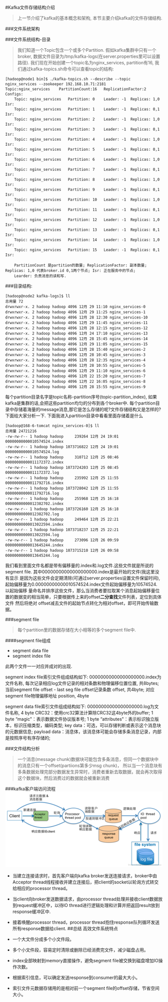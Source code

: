 #Kafka文件存储结构介绍
> 上一节介绍了kafka的基本概念和架构, 本节主要介绍kafka的文件存储结构.

###文件系统架构

###文件系统结构-目录
> 我们知道一个Topic包含一个或多个Partition. 假如kafka集群中只有一个broker, 数据文件目录为/tmp/kafka-logs(在server.properties里可以设置路径).
我们现在开始创建一个topic名为nginx_services, partition有16, 我们通过kafka-topics.sh命令可以查看topic的结构:

    [hadoop@node1 bin]$ ./kafka-topics.sh --describe --topic nginx_services --zookeeper 192.168.10.71:2181
    Topic:nginx_services	PartitionCount:16	ReplicationFactor:2	Configs:
    	Topic: nginx_services	Partition: 0	Leader: -1	Replicas: 1,0	Isr:
    	Topic: nginx_services	Partition: 1	Leader: -1	Replicas: 0,1	Isr:
    	Topic: nginx_services	Partition: 2	Leader: -1	Replicas: 1,0	Isr:
    	Topic: nginx_services	Partition: 3	Leader: -1	Replicas: 0,1	Isr:
    	Topic: nginx_services	Partition: 4	Leader: -1	Replicas: 1,0	Isr:
    	Topic: nginx_services	Partition: 5	Leader: -1	Replicas: 0,1	Isr:
    	Topic: nginx_services	Partition: 6	Leader: -1	Replicas: 1,0	Isr:
    	Topic: nginx_services	Partition: 7	Leader: -1	Replicas: 0,1	Isr:
    	Topic: nginx_services	Partition: 8	Leader: -1	Replicas: 1,0	Isr:
    	Topic: nginx_services	Partition: 9	Leader: -1	Replicas: 0,1	Isr:
    	Topic: nginx_services	Partition: 10	Leader: -1	Replicas: 1,0	Isr:
    	Topic: nginx_services	Partition: 11	Leader: -1	Replicas: 0,1	Isr:
    	Topic: nginx_services	Partition: 12	Leader: -1	Replicas: 1,0	Isr:
    	Topic: nginx_services	Partition: 13	Leader: -1	Replicas: 0,1	Isr:
    	Topic: nginx_services	Partition: 14	Leader: -1	Replicas: 1,0	Isr:
    	Topic: nginx_services	Partition: 15	Leader: -1	Replicas: 0,1	Isr:
    	
    	PartitionCount 是partition的数量; ReplicationFactor: 副本数量; Replicas: 1,0 代表broker.id 0,1两个节点; Isr: 正在服务中的节点;
        Learder: 负责消息的读和写.

###目录结构:

    [hadoop@node2 kafka-logs]$ ll
    总用量 72
    drwxrwxr-x. 2 hadoop hadoop 4096 12月 29 11:10 nginx_services-0
    drwxrwxr-x. 2 hadoop hadoop 4096 12月 29 11:25 nginx_services-1
    drwxrwxr-x. 2 hadoop hadoop 4096 12月 28 12:30 nginx_services-10
    drwxrwxr-x. 2 hadoop hadoop 4096 12月 29 11:45 nginx_services-11
    drwxrwxr-x. 2 hadoop hadoop 4096 12月 28 12:15 nginx_services-12
    drwxrwxr-x. 2 hadoop hadoop 4096 12月 24 17:10 nginx_services-13
    drwxrwxr-x. 2 hadoop hadoop 4096 12月 28 15:45 nginx_services-14
    drwxrwxr-x. 2 hadoop hadoop 4096 12月 29 11:05 nginx_services-15
    drwxrwxr-x. 2 hadoop hadoop 4096 12月 28 15:40 nginx_services-2
    drwxrwxr-x. 2 hadoop hadoop 4096 12月 28 10:45 nginx_services-3
    drwxrwxr-x. 2 hadoop hadoop 4096 12月 28 12:35 nginx_services-4
    drwxrwxr-x. 2 hadoop hadoop 4096 12月 28 10:55 nginx_services-5
    drwxrwxr-x. 2 hadoop hadoop 4096 12月 29 11:10 nginx_services-6
    drwxrwxr-x. 2 hadoop hadoop 4096 12月 22 15:20 nginx_services-7
    drwxrwxr-x. 2 hadoop hadoop 4096 12月 22 16:05 nginx_services-8
    drwxrwxr-x. 2 hadoop hadoop 4096 12月 28 15:55 nginx_services-9
    
每个partition目录名字是topic名称-partition序号(topic-partition_index), 如果kafka是集群的话,会把这些partition均匀的分布到各个broker中.
每个partition目录中存储着海量的message消息,那它是怎么存储的呢?文件存储结构又是怎样的? 下面给大家分析一下.
下面我进入partition目录中看看里面存储着是什么

    [hadoop@168-6-tomcat nginx_services-0]$ ll
    总用量 24721216
    -rw-rw-r-- 1 hadoop hadoop     239264 12月 24 19:01 00000000000010574524.index
    -rw-rw-r-- 1 hadoop hadoop 1073716822 12月 24 19:01 00000000000010574524.log
    -rw-rw-r-- 1 hadoop hadoop     310712 12月 25 08:46 00000000000011172372.index
    -rw-rw-r-- 1 hadoop hadoop 1073724203 12月 25 08:45 00000000000011172372.log
    -rw-rw-r-- 1 hadoop hadoop     235992 12月 25 11:55 00000000000011792716.index
    -rw-rw-r-- 1 hadoop hadoop 1073728042 12月 25 11:55 00000000000011792716.log
    -rw-rw-r-- 1 hadoop hadoop     255968 12月 25 16:18 00000000000012382702.index
    -rw-rw-r-- 1 hadoop hadoop 1073726160 12月 25 16:18 00000000000012382702.log
    -rw-rw-r-- 1 hadoop hadoop     249464 12月 25 22:21 00000000000013022594.index
    -rw-rw-r-- 1 hadoop hadoop 1073718237 12月 25 22:21 00000000000013022594.log
    -rw-rw-r-- 1 hadoop hadoop     273096 12月 26 09:59 00000000000013645244.index
    -rw-rw-r-- 1 hadoop hadoop 1073715210 12月 26 09:58 00000000000013645244.log
    
我们看到里面文件名都是带有偏移量的.index和.log文件.这些文件就是所说的segment file. 其中00000000000000000000.index是最开始的文件(我这里没有显示
是因为这些文件会定期清除(可通过server.properties设置文件保留时间),起始偏移量为0.00000000000010574524.index文件起始偏移量为10574524. 以起始偏移
量命名并排序这些文件，那么当消费者要拉取某个消息起始偏移量位置的数据变的相当简单，只要根据传上来的offset**二分查找**文件列表，定位到具体文件 然后将绝对
offset减去文件的起始节点转化为相对offset，即可开始传输数据。

###segment file
> 每个partition里的数据存储在大小相等的多个segment file中.

####segment file组成
* segment data file
* segment index file

此两个文件一一对应并成对的出现.

segment index file索引文件组成结构如下:
00000000000000000000.index为文件名称, 每次记录相应log文件记录的相对条数和物理偏移位置位置, 共8bytes;
当前segment file offset - last seg file offset记录条数  offset, 共4byte;
对应segment file物理偏移地址 position, 4byte

segment data file索引文件组成结构如下:
00000000000000000000.log为文件名称, 
4 byte CRC32：使用crc32算法计算除CRC32这4byte外的buffer;
1 byte “magic"：表示数据文件协议版本号;
1 byte “attributes"：表示标识独立版本，标识压缩类型，编码类型;
key data：可选，可以存储判断或表示这个消息块的元数据信息;
payload data：消息体，该消息体可能会存储多条消息记录，内部是按照序号有序存储的;

###文件结构分析
> 一个消息(message chunk)数据块可能包含多条消息，但同一个数据块中的消息只有一个offset(partiions第多少msg chunk)，
所以当一个消息块有多条数据处理完部分数据发生异常时，消费者重新去取数据，就会再次取得这个数据块，然后消费过的数据就会被重新消费

###kafka客户端访问流程
![](https://github.com/howardhe0329/my_documents/blob/master/apache/kafka/img/kafka_2.png)

* 当建立连接请求时，首先客户端向kafka broker发送连接请求，broker中由Acceptor thread线程接收并建立连接后，把client的socket以轮询方式转交给相应的processor thread。
* 当client向broker发送数据请求，由processor thread处理并接收client数据放到request缓冲区中，以待IO thread进行逻辑处理和计算并把返回result放到response缓冲区中.
* 接着唤醒processor thread，processor thread抱住response队列循环发送所有response数据给client.
##总结
高效文件系统特点

* 一个大文件分成多个小文件段。
* 多个小文件段，容易定时清除或删除已经消费完文件，减少磁盘占用。
* index全部映射到memory直接操作，避免segment file被交换到磁盘增加IO操作次数。
* 根据索引信息，可以确定发送response到consumer的最大大小。
* 索引文件元数据存储用的是相对前一个segment file的offset存储，节省空间大小。


